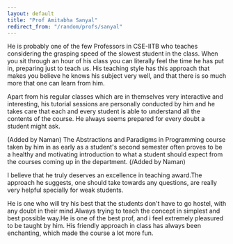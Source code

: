 ```yaml
---
layout: default
title: "Prof Amitabha Sanyal"
redirect_from: "/random/profs/sanyal"
---
```

He is probably one of the few Professors in CSE-IITB who teaches considering the grasping speed of the slowest student in the class. When you sit through an hour of his class you can literally feel the time he has put in, preparing just to teach us. His teaching style has this approach that makes you believe he knows his subject very well, and that there is so much more that one can learn from him.

Apart from his regular classes which are in themselves very interactive and interesting, his tutorial sessions are personally conducted by him and he takes care that each and every student is able to understand all the contents of the course. He always seems prepared for every doubt a student might ask.

(Added by Naman)
The Abstractions and Paradigms in Programming course taken by him in as early as a student's second semester often proves to be a healthy and motivating introduction to what a student should expect from the courses coming up in the department.
(/Added by Naman)    

I believe that he truly deserves an excellence in teaching award.The approach he suggests, one should take towards any questions, are really very helpful specially for weak students.

He is one who will try his best that the students don't have to go hostel, with any doubt in their mind.Always trying to teach the concept in simplest and best possible way.He is one of the best prof, and i feel extremely pleasured to be taught by him. His friendly approach in class has always been enchanting, which made the course a lot more fun.
